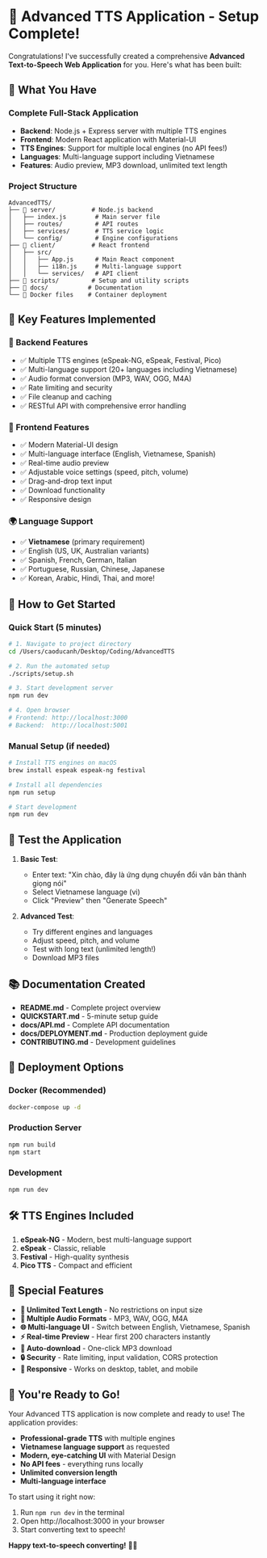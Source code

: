 # 🎉 Advanced TTS Application - Setup Complete!

Congratulations! I've successfully created a comprehensive **Advanced Text-to-Speech Web Application** for you. Here's what has been built:

## 🚀 What You Have

### **Complete Full-Stack Application**
- **Backend**: Node.js + Express server with multiple TTS engines
- **Frontend**: Modern React application with Material-UI
- **TTS Engines**: Support for multiple local engines (no API fees!)
- **Languages**: Multi-language support including Vietnamese
- **Features**: Audio preview, MP3 download, unlimited text length

### **Project Structure**
```
AdvancedTTS/
├── 📂 server/          # Node.js backend
│   ├── index.js        # Main server file
│   ├── routes/         # API routes
│   ├── services/       # TTS service logic
│   └── config/         # Engine configurations
├── 📂 client/          # React frontend
│   ├── src/
│   │   ├── App.js      # Main React component
│   │   ├── i18n.js     # Multi-language support
│   │   └── services/   # API client
├── 📂 scripts/         # Setup and utility scripts
├── 📂 docs/           # Documentation
└── 🐳 Docker files    # Container deployment
```

## 🎯 Key Features Implemented

### **🔧 Backend Features**
- ✅ Multiple TTS engines (eSpeak-NG, eSpeak, Festival, Pico)
- ✅ Multi-language support (20+ languages including Vietnamese)
- ✅ Audio format conversion (MP3, WAV, OGG, M4A)
- ✅ Rate limiting and security
- ✅ File cleanup and caching
- ✅ RESTful API with comprehensive error handling

### **🎨 Frontend Features**
- ✅ Modern Material-UI design
- ✅ Multi-language interface (English, Vietnamese, Spanish)
- ✅ Real-time audio preview
- ✅ Adjustable voice settings (speed, pitch, volume)
- ✅ Drag-and-drop text input
- ✅ Download functionality
- ✅ Responsive design

### **🌍 Language Support**
- ✅ **Vietnamese** (primary requirement)
- ✅ English (US, UK, Australian variants)
- ✅ Spanish, French, German, Italian
- ✅ Portuguese, Russian, Chinese, Japanese
- ✅ Korean, Arabic, Hindi, Thai, and more!

## 🚀 How to Get Started

### **Quick Start (5 minutes)**
```bash
# 1. Navigate to project directory
cd /Users/caoducanh/Desktop/Coding/AdvancedTTS

# 2. Run the automated setup
./scripts/setup.sh

# 3. Start development server
npm run dev

# 4. Open browser
# Frontend: http://localhost:3000
# Backend:  http://localhost:5001
```

### **Manual Setup (if needed)**
```bash
# Install TTS engines on macOS
brew install espeak espeak-ng festival

# Install all dependencies
npm run setup

# Start development
npm run dev
```

## 🧪 Test the Application

1. **Basic Test**:
   - Enter text: "Xin chào, đây là ứng dụng chuyển đổi văn bản thành giọng nói"
   - Select Vietnamese language (vi)
   - Click "Preview" then "Generate Speech"

2. **Advanced Test**:
   - Try different engines and languages
   - Adjust speed, pitch, and volume
   - Test with long text (unlimited length!)
   - Download MP3 files

## 📚 Documentation Created

- **README.md** - Complete project overview
- **QUICKSTART.md** - 5-minute setup guide
- **docs/API.md** - Complete API documentation
- **docs/DEPLOYMENT.md** - Production deployment guide
- **CONTRIBUTING.md** - Development guidelines

## 🐳 Deployment Options

### **Docker (Recommended)**
```bash
docker-compose up -d
```

### **Production Server**
```bash
npm run build
npm start
```

### **Development**
```bash
npm run dev
```

## 🛠️ TTS Engines Included

1. **eSpeak-NG** - Modern, best multi-language support
2. **eSpeak** - Classic, reliable
3. **Festival** - High-quality synthesis
4. **Pico TTS** - Compact and efficient

## 🌟 Special Features

- **🔄 Unlimited Text Length** - No restrictions on input size
- **🎵 Multiple Audio Formats** - MP3, WAV, OGG, M4A
- **🌐 Multi-language UI** - Switch between English, Vietnamese, Spanish
- **⚡ Real-time Preview** - Hear first 200 characters instantly
- **💾 Auto-download** - One-click MP3 download
- **🔒 Security** - Rate limiting, input validation, CORS protection
- **📱 Responsive** - Works on desktop, tablet, and mobile

## 🎉 You're Ready to Go!

Your Advanced TTS application is now complete and ready to use! The application provides:

- **Professional-grade TTS** with multiple engines
- **Vietnamese language support** as requested
- **Modern, eye-catching UI** with Material Design
- **No API fees** - everything runs locally
- **Unlimited conversion length**
- **Multi-language interface**

To start using it right now:
1. Run `npm run dev` in the terminal
2. Open http://localhost:3000 in your browser
3. Start converting text to speech!

**Happy text-to-speech converting!** 🎤✨
